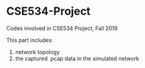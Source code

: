 # CSE534-Project
Codes involved in CSE534 Project, Fall 2019

This part includes: 
1) network topology
2) the captured .pcap data in the simulated network
